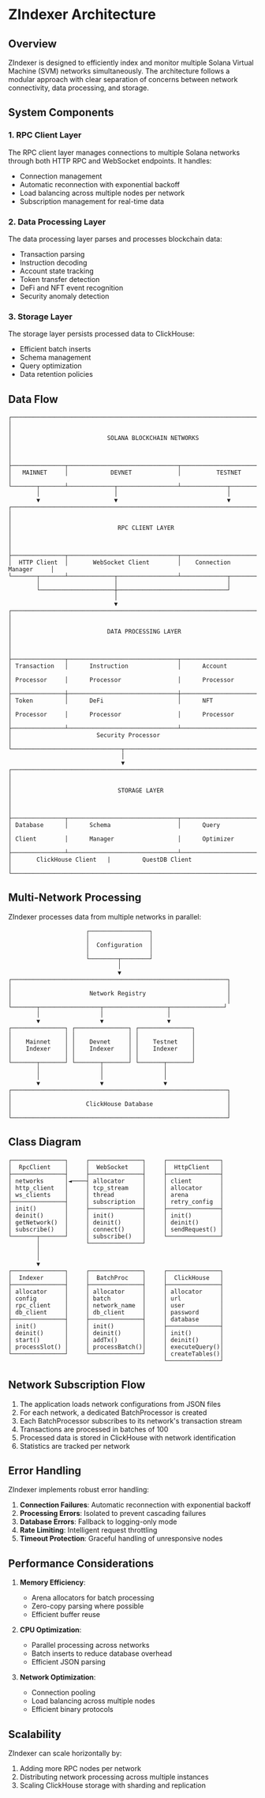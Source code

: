 # ZIndexer Architecture

## Overview

ZIndexer is designed to efficiently index and monitor multiple Solana Virtual Machine (SVM) networks simultaneously. The architecture follows a modular approach with clear separation of concerns between network connectivity, data processing, and storage.

## System Components

### 1. RPC Client Layer

The RPC client layer manages connections to multiple Solana networks through both HTTP RPC and WebSocket endpoints. It handles:

- Connection management
- Automatic reconnection with exponential backoff
- Load balancing across multiple nodes per network
- Subscription management for real-time data

### 2. Data Processing Layer

The data processing layer parses and processes blockchain data:

- Transaction parsing
- Instruction decoding
- Account state tracking
- Token transfer detection
- DeFi and NFT event recognition
- Security anomaly detection

### 3. Storage Layer

The storage layer persists processed data to ClickHouse:

- Efficient batch inserts
- Schema management
- Query optimization
- Data retention policies

## Data Flow

```
┌───────────────────────────────────────────────────────────────────────────┐
│                                                                           │
│                           SOLANA BLOCKCHAIN NETWORKS                      │
│                                                                           │
├───────────────┬───────────────────────────────┬───────────────────────────┤
│   MAINNET     │            DEVNET             │          TESTNET          │
└───────┬───────┴─────────────┬─────────────────┴─────────────┬─────────────┘
        │                     │                               │
        ▼                     ▼                               ▼
┌───────────────────────────────────────────────────────────────────────────┐
│                                                                           │
│                              RPC CLIENT LAYER                             │
│                                                                           │
├───────────────┬───────────────────────────────┬───────────────────────────┤
│  HTTP Client  │       WebSocket Client        │    Connection Manager     │
└───────┬───────┴─────────────┬─────────────────┴─────────────┬─────────────┘
        │                     │                               │
        └─────────────────────┼───────────────────────────────┘
                              │
                              ▼
┌───────────────────────────────────────────────────────────────────────────┐
│                                                                           │
│                           DATA PROCESSING LAYER                           │
│                                                                           │
├───────────────┬───────────────────────────────┬───────────────────────────┤
│ Transaction   │      Instruction              │      Account              │
│ Processor     │      Processor                │      Processor            │
├───────────────┼───────────────────────────────┼───────────────────────────┤
│ Token         │      DeFi                     │      NFT                  │
│ Processor     │      Processor                │      Processor            │
├───────────────┴───────────────────────────────┴───────────────────────────┤
│                        Security Processor                                 │
└───────────────────────────────┬───────────────────────────────────────────┘
                                │
                                ▼
┌───────────────────────────────────────────────────────────────────────────┐
│                                                                           │
│                              STORAGE LAYER                                │
│                                                                           │
├───────────────┬───────────────────────────────┬───────────────────────────┤
│ Database      │      Schema                   │      Query                │
│ Client        │      Manager                  │      Optimizer            │
├───────────────┴───────────────────────────────┴───────────────────────────┤
│       ClickHouse Client   |         QuestDB Client                        │
└───────────────────────────────────────────────────────────────────────────┘
```

## Multi-Network Processing

ZIndexer processes data from multiple networks in parallel:

```
                      ┌─────────────────┐
                      │                 │
                      │  Configuration  │
                      │                 │
                      └────────┬────────┘
                               │
                               ▼
┌─────────────────────────────────────────────────────────────┐
│                                                             │
│                      Network Registry                       │
│                                                             │
└───────┬─────────────────┬──────────────────┬───────────────┘
        │                 │                  │
        ▼                 ▼                  ▼
┌───────────────┐ ┌───────────────┐ ┌───────────────┐
│               │ │               │ │               │
│    Mainnet    │ │    Devnet     │ │    Testnet    │
│    Indexer    │ │    Indexer    │ │    Indexer    │
│               │ │               │ │               │
└───────┬───────┘ └───────┬───────┘ └───────┬───────┘
        │                 │                 │
        │                 │                 │
        ▼                 ▼                 ▼
┌─────────────────────────────────────────────────────────────┐
│                                                             │
│                     ClickHouse Database                     │
│                                                             │
└─────────────────────────────────────────────────────────────┘
```

## Class Diagram

```
┌───────────────┐     ┌───────────────┐     ┌───────────────┐
│  RpcClient    │     │  WebSocket    │     │  HttpClient   │
├───────────────┤     ├───────────────┤     ├───────────────┤
│ networks      │◄────┤ allocator     │     │ client        │
│ http_client   │     │ tcp_stream    │     │ allocator     │
│ ws_clients    │     │ thread        │     │ arena         │
├───────────────┤     │ subscription  │     │ retry_config  │
│ init()        │     ├───────────────┤     ├───────────────┤
│ deinit()      │     │ init()        │     │ init()        │
│ getNetwork()  │     │ deinit()      │     │ deinit()      │
│ subscribe()   │     │ connect()     │     │ sendRequest() │
└───────┬───────┘     │ subscribe()   │     └───────────────┘
        │             └───────────────┘
        │
        │
        ▼
┌───────────────┐     ┌───────────────┐     ┌───────────────┐
│  Indexer      │     │  BatchProc    │     │  ClickHouse   │
├───────────────┤     ├───────────────┤     ├───────────────┤
│ allocator     │     │ allocator     │     │ allocator     │
│ config        │     │ batch         │     │ url           │
│ rpc_client    │     │ network_name  │     │ user          │
│ db_client     │     │ db_client     │     │ password      │
├───────────────┤     ├───────────────┤     │ database      │
│ init()        │     │ init()        │     ├───────────────┤
│ deinit()      │     │ deinit()      │     │ init()        │
│ start()       │     │ addTx()       │     │ deinit()      │
│ processSlot() │     │ processBatch()│     │ executeQuery()│
└───────────────┘     └───────────────┘     │ createTables()│
                                            └───────────────┘
```

## Network Subscription Flow

1. The application loads network configurations from JSON files
2. For each network, a dedicated BatchProcessor is created
3. Each BatchProcessor subscribes to its network's transaction stream
4. Transactions are processed in batches of 100
5. Processed data is stored in ClickHouse with network identification
6. Statistics are tracked per network

## Error Handling

ZIndexer implements robust error handling:

1. **Connection Failures**: Automatic reconnection with exponential backoff
2. **Processing Errors**: Isolated to prevent cascading failures
3. **Database Errors**: Fallback to logging-only mode
4. **Rate Limiting**: Intelligent request throttling
5. **Timeout Protection**: Graceful handling of unresponsive nodes

## Performance Considerations

1. **Memory Efficiency**:
   - Arena allocators for batch processing
   - Zero-copy parsing where possible
   - Efficient buffer reuse

2. **CPU Optimization**:
   - Parallel processing across networks
   - Batch inserts to reduce database overhead
   - Efficient JSON parsing

3. **Network Optimization**:
   - Connection pooling
   - Load balancing across multiple nodes
   - Efficient binary protocols

## Scalability

ZIndexer can scale horizontally by:

1. Adding more RPC nodes per network
2. Distributing network processing across multiple instances
3. Scaling ClickHouse storage with sharding and replication
